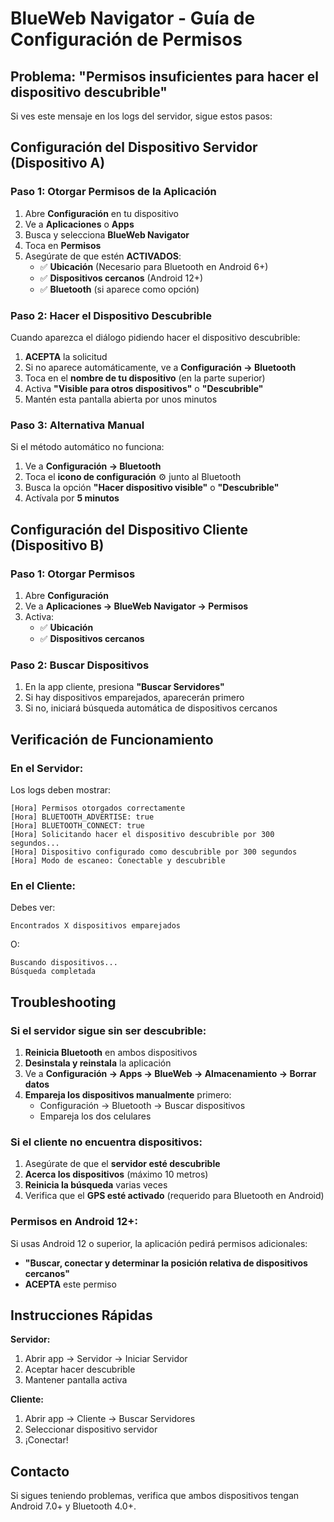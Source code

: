 # BlueWeb Navigator - Guía de Configuración de Permisos

## Problema: "Permisos insuficientes para hacer el dispositivo descubrible"

Si ves este mensaje en los logs del servidor, sigue estos pasos:

## Configuración del Dispositivo Servidor (Dispositivo A)

### Paso 1: Otorgar Permisos de la Aplicación
1. Abre **Configuración** en tu dispositivo
2. Ve a **Aplicaciones** o **Apps**
3. Busca y selecciona **BlueWeb Navigator**
4. Toca en **Permisos**
5. Asegúrate de que estén **ACTIVADOS**:
   - ✅ **Ubicación** (Necesario para Bluetooth en Android 6+)
   - ✅ **Dispositivos cercanos** (Android 12+)
   - ✅ **Bluetooth** (si aparece como opción)

### Paso 2: Hacer el Dispositivo Descubrible
Cuando aparezca el diálogo pidiendo hacer el dispositivo descubrible:
1. **ACEPTA** la solicitud
2. Si no aparece automáticamente, ve a **Configuración → Bluetooth**
3. Toca en el **nombre de tu dispositivo** (en la parte superior)
4. Activa **"Visible para otros dispositivos"** o **"Descubrible"**
5. Mantén esta pantalla abierta por unos minutos

### Paso 3: Alternativa Manual
Si el método automático no funciona:
1. Ve a **Configuración → Bluetooth**
2. Toca el **icono de configuración** ⚙️ junto al Bluetooth
3. Busca la opción **"Hacer dispositivo visible"** o **"Descubrible"**
4. Actívala por **5 minutos**

## Configuración del Dispositivo Cliente (Dispositivo B)

### Paso 1: Otorgar Permisos
1. Abre **Configuración**
2. Ve a **Aplicaciones → BlueWeb Navigator → Permisos**
3. Activa:
   - ✅ **Ubicación**
   - ✅ **Dispositivos cercanos**

### Paso 2: Buscar Dispositivos
1. En la app cliente, presiona **"Buscar Servidores"**
2. Si hay dispositivos emparejados, aparecerán primero
3. Si no, iniciará búsqueda automática de dispositivos cercanos

## Verificación de Funcionamiento

### En el Servidor:
Los logs deben mostrar:
```
[Hora] Permisos otorgados correctamente
[Hora] BLUETOOTH_ADVERTISE: true
[Hora] BLUETOOTH_CONNECT: true
[Hora] Solicitando hacer el dispositivo descubrible por 300 segundos...
[Hora] Dispositivo configurado como descubrible por 300 segundos
[Hora] Modo de escaneo: Conectable y descubrible
```

### En el Cliente:
Debes ver:
```
Encontrados X dispositivos emparejados
```
O:
```
Buscando dispositivos...
Búsqueda completada
```

## Troubleshooting

### Si el servidor sigue sin ser descubrible:
1. **Reinicia Bluetooth** en ambos dispositivos
2. **Desinstala y reinstala** la aplicación
3. Ve a **Configuración → Apps → BlueWeb → Almacenamiento → Borrar datos**
4. **Empareja los dispositivos manualmente** primero:
   - Configuración → Bluetooth → Buscar dispositivos
   - Empareja los dos celulares

### Si el cliente no encuentra dispositivos:
1. Asegúrate de que el **servidor esté descubrible**
2. **Acerca los dispositivos** (máximo 10 metros)
3. **Reinicia la búsqueda** varias veces
4. Verifica que el **GPS esté activado** (requerido para Bluetooth en Android)

### Permisos en Android 12+:
Si usas Android 12 o superior, la aplicación pedirá permisos adicionales:
- **"Buscar, conectar y determinar la posición relativa de dispositivos cercanos"**
- **ACEPTA** este permiso

## Instrucciones Rápidas

**Servidor:**
1. Abrir app → Servidor → Iniciar Servidor
2. Aceptar hacer descubrible
3. Mantener pantalla activa

**Cliente:**
1. Abrir app → Cliente → Buscar Servidores
2. Seleccionar dispositivo servidor
3. ¡Conectar!

## Contacto
Si sigues teniendo problemas, verifica que ambos dispositivos tengan Android 7.0+ y Bluetooth 4.0+.
